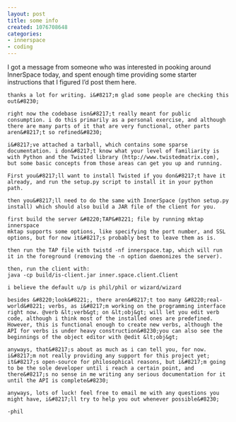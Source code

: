 ```yaml
---
layout: post
title: some info
created: 1076708648
categories:
- innerspace
- coding
---
```

I got a message from someone who was interested in pooking around InnerSpace today, and spent enough time providing some starter instructions that I figured I&#8217;d post them here.

	thanks a lot for writing. i&#8217;m glad some people are checking this out&#8230;

	right now the codebase isn&#8217;t really meant for public consumption. i do this primarily as a personal exercise, and although there are many parts of it that are very functional, other parts aren&#8217;t so refined&#8230;

	i&#8217;ve attached a tarball, which contains some sparse documentation. i don&#8217;t know what your level of familiarity is with Python and the Twisted library (http://www.twistedmatrix.com), but some basic concepts from those areas can get you up and running.

	First you&#8217;ll want to install Twisted if you don&#8217;t have it already, and run the setup.py script to install it in your python path.

	then you&#8217;ll need to do the same with InnerSpace (python setup.py install) which should also build a JAR file of the client for you.

	first build the server &#8220;TAP&#8221; file by running mktap innerspace
	mktap supports some options, like specifying the port number, and SSL options, but for now it&#8217;s probably best to leave them as is.

	then run the TAP file with twistd -nf innerspace.tap, which will run it in the foreground (removing the -n option daemonizes the server).

	then, run the client with:
	java -cp build/is-client.jar inner.space.client.Client

	i believe the default u/p is phil/phil or wizard/wizard

	besides &#8220;look&#8221;, there aren&#8217;t too many &#8220;real-world&#8221; verbs, as i&#8217;m working on the programming interface right now. @verb &lt;verb&gt; on &lt;obj&gt; will let you edit verb code, although i think most of the installed ones are predefined. However, this is functional enough to create new verbs, although the API for verbs is under heavy construction&#8230;you can also see the beginnings of the object editor with @edit &lt;obj&gt;

	anyways, that&#8217;s about as much as i can tell you, for now. i&#8217;m not really providing any support for this project yet; it&#8217;s open-source for philosophical reasons, but i&#8217;m going to be the sole developer until i reach a certain point, and there&#8217;s no sense in me writing any serious documentation for it until the API is complete&#8230;

	anyways, lots of luck! feel free to email me with any questions you might have, i&#8217;ll try to help you out whenever possible&#8230;

	-phil

